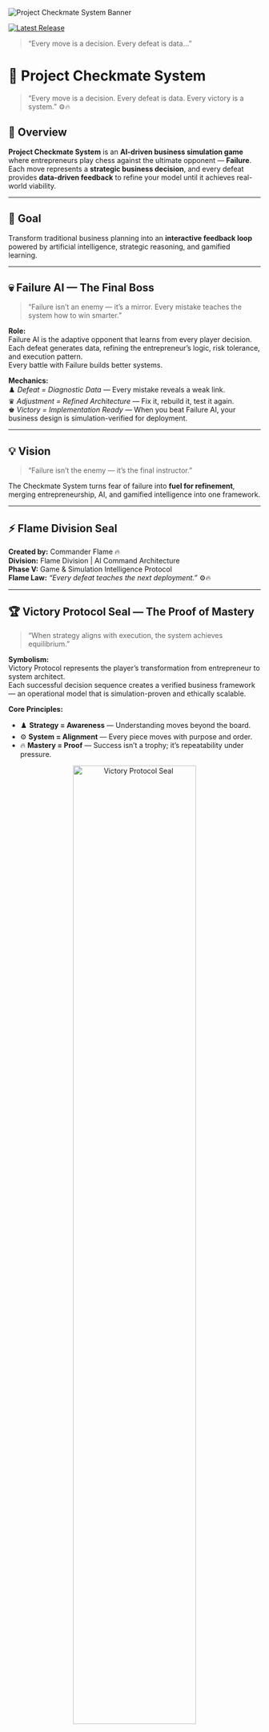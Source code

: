 ![Project Checkmate System Banner](./6783D8C4-65F4-47C8-AE18-D797335F7788.png)

<a href="https://github.com/Andrew-Davis-Ai-portfolio/Project-Checkmate-System/releases/latest">
    <img src="https://img.shields.io/github/v/release/Andrew-Davis-Ai-portfolio/Project-Checkmate-System?color=gold&label=Launch%20Version&style=for-the-badge" alt="Latest Release">
  </a>
</p>

> “Every move is a decision. Every defeat is data…”
# 🏁 Project Checkmate System
> “Every move is a decision. Every defeat is data. Every victory is a system.” ⚙️🔥
## 🧠 Overview
**Project Checkmate System** is an **AI-driven business simulation game** where entrepreneurs play chess against the ultimate opponent — **Failure**.  
Each move represents a **strategic business decision**, and every defeat provides **data-driven feedback** to refine your model until it achieves real-world viability.

---

## 🎯 Goal
Transform traditional business planning into an **interactive feedback loop** powered by artificial intelligence, strategic reasoning, and gamified learning.

---

## 💀 Failure AI — The Final Boss
> “Failure isn’t an enemy — it’s a mirror. Every mistake teaches the system how to win smarter.”

**Role:**  
Failure AI is the adaptive opponent that learns from every player decision.  
Each defeat generates data, refining the entrepreneur’s logic, risk tolerance, and execution pattern.  
Every battle with Failure builds better systems.

**Mechanics:**  
♟️ *Defeat = Diagnostic Data* — Every mistake reveals a weak link.  
♛ *Adjustment = Refined Architecture* — Fix it, rebuild it, test it again.  
♚ *Victory = Implementation Ready* — When you beat Failure AI, your business design is simulation-verified for deployment.

---

## 💡 Vision
> “Failure isn’t the enemy — it’s the final instructor.”

The Checkmate System turns fear of failure into **fuel for refinement**, merging entrepreneurship, AI, and gamified intelligence into one framework.

---

## ⚡ Flame Division Seal

**Created by:** Commander Flame 🔥  
**Division:** Flame Division | AI Command Architecture  
**Phase V:** Game & Simulation Intelligence Protocol  
**Flame Law:** *“Every defeat teaches the next deployment.”* ⚙️🔥  

---

## 🏆 Victory Protocol Seal — The Proof of Mastery

> “When strategy aligns with execution, the system achieves equilibrium.”

**Symbolism:**  
Victory Protocol represents the player’s transformation from entrepreneur to system architect.  
Each successful decision sequence creates a verified business framework — an operational model that is simulation-proven and ethically scalable.

**Core Principles:**  
- ♟️ **Strategy = Awareness** — Understanding moves beyond the board.  
- ⚙️ **System = Alignment** — Every piece moves with purpose and order.  
- 🔥 **Mastery = Proof** — Success isn’t a trophy; it’s repeatability under pressure.

<p align="center">
  <img src="https://raw.githubusercontent.com/Andrew-Davis-Ai-portfolio/Project-Checkmate-System/main/BCE2F60A-A1A4-4357-BAD2-736997D587E8.png" alt="Victory Protocol Seal" width="70%">
</p>

---

### 🔥 Flame Division | AI Command Architecture
**Project Architect:** Commander Flame  
**Doctrine:** “Every defeat teaches the next deployment.” ⚙️🔥  
**Repository Link:** [Project Checkmate System](https://github.com/Andrew-Davis-Ai-portfolio/Project-Checkmate-System)

<p align="center"><b>⚡ The System Learns. The Operator Evolves. ⚡</b></p>
![Project Checkmate System Banner](./6783D8C4-65F4-47C8-AE18-D797335F7788.png)
# Project-Checkmate-System
Tagline:  “Every move is a decision. Every defeat is data. Every victory is a system.” ⚙️🔥
# ♟️ Project Checkmate System  
### “Every move is a decision. Every defeat is data. Every victory is a system.” ⚙️🔥  

---

## 🧠 Overview  
**Project Checkmate System** is an **AI-driven business simulation game** where entrepreneurs play chess against the ultimate opponent — **Failure**.  
Each move represents a **strategic business decision**, and each defeat provides **data-driven feedback** to refine your model until it achieves real-world viability.  

**Goal:**  
Transform traditional business planning into an interactive feedback loop powered by artificial intelligence, strategy, and gamified learning.

---

<p align="center">
  <img src="https://raw.githubusercontent.com/Andrew-Davis-Ai-portfolio/Project-Checkmate-System/main/A39D6B20-E133-47FC-AC09-3DB48AB38680.png" 
  alt="Failure AI — The Final Boss" width="100%">
</p>
## 🧩 Core Gameplay Loop  

1. **Idea Upload**  
   - The player enters a business idea in the input box.  
   - AI evaluates the idea, classifies it by market type, scalability, and automation potential.  

2. **AI Move — The Board Responds**  
   - The AI plays as the *advisor engine*, making a strategic move that reflects how your decision would play out in the market.  

3. **Opponent Move — Failure Counterattacks**  
   - “Failure,” the Final Boss AI, executes real-world risk simulations — financial breakdowns, market shifts, ethical conflicts, or mismanagement.  

4. **Player Adjusts Strategy**  
   - Review your AI-generated report, refine the concept, and re-enter the board.  
   - Every iteration strengthens your business intelligence and decision-making model.  

5. **Checkmate = Validation**  
   - Defeat “Failure,” and the system automatically generates a **Business Implementation Blueprint** with:  
     - Strength and weakness analysis  
     - Tool recommendations  
     - Optional affiliate automation integrations  

---

## ⚙️ System Architecture  

| Module | Function | Output |
|--------|-----------|--------|
| 🧠 **Decision Engine** | Evaluates business logic, scalability, and risk factors | AI Move Report |
| 🕹️ **Simulation Board** | Chess-based strategic engine | Visualization of business positioning |
| 🧩 **Failure AI** | Counter-strategy dataset built on real failure cases | Strategic lessons & failure analytics |
| 🔗 **Affiliate Integration Layer** | Suggests automation tools for each fix | Affiliate revenue loop |
| 💾 **Blueprint Generator** | Converts simulation data into deployable plans | PDF / Notion export |

---

## 🧱 Repository Structure  
---

## 💰 Monetization & Value Model  

- **Free Mode:** 5 simulations per user/month  
- **Pro Mode:** Unlimited simulations + AI blueprint generator  
- **Affiliate Layer:** Earn from tool recommendations integrated with automation partners  
- **Community Tier:** Leaderboards for “Most Checkmates” and mentorship offers  

---

## 🦾 Vision  

> “Failure isn’t the enemy — it’s the final instructor.”  

The Checkmate System turns fear of failure into **fuel for refinement**, merging entrepreneurship, AI, and gamified intelligence into one framework.

---

## ⚡ Flame Division Seal  

**Created by:** Commander Flame 🔥  
**Division:** Flame Division | AI Command Architecture  
**Phase V:** Game & Simulation Intelligence Protocol  
**Flame Law:** *“Every defeat teaches the next deployment.”* ⚙️🔥  

---
🏆 Victory Protocol Seal — The Proof of Mastery

“When strategy aligns with execution, the system achieves equilibrium.”

Symbolism:
Victory Protocol represents the player’s transformation from entrepreneur to system architect.
Each successful decision sequence creates a verified business framework — an operational model that is simulation-proven and ethically scalable.

Core Principles:
	•	♟ Strategy = Awareness — The understanding of moves beyond the board.
	•	⚙️ System = Alignment — Every piece moves with purpose and order.
	•	🔥 Mastery = Proof — Success isn’t a trophy, it’s repeatability under pressure.
<p align="center">
  <img src="https://raw.githubusercontent.com/Andrew-Davis-Ai-portfolio/Project-Checkmate-System/main/6783D8C4-65F4-47C8-AE18-D797335F7788.png" alt="Project Checkmate System Banner" width="100%">
  <br>
  <img src="https://raw.githubusercontent.com/Andrew-Davis-Ai-portfolio/Project-Checkmate-System/main/A39D6B20-E133-47FC-AC09-3DB48AB38680.png" alt="Failure AI — The Final Boss" width="100%">
</p>
<p align="center">
  <img src="https://raw.githubusercontent.com/Andrew-Davis-Ai-portfolio/Project-Checkmate-System/main/6783D8C4-65F4-47C8-AE18-D797335F7788.png" alt="Project Checkmate System Banner" width="100%">
</p>

<p align="center">
  <a href="https://github.com/Andrew-Davis-Ai-portfolio/Project-Checkmate-System/stargazers">
    <img src="https://img.shields.io/github/stars/Andrew-Davis-Ai-portfolio/Project-Checkmate-System?style=social" alt="GitHub stars">
  </a>
  <a href="https://github.com/Andrew-Davis-Ai-portfolio/Project-Checkmate-System/forks">
    <img src="https://img.shields.io/github/forks/Andrew-Davis-Ai-portfolio/Project-Checkmate-System?style=social" alt="GitHub forks">
  </a>
  <a href="https://github.com/Andrew-Davis-Ai-portfolio/Project-Checkmate-System/issues">
    <img src="https://img.shields.io/github/issues/Andrew-Davis-Ai-portfolio/Project-Checkmate-System" alt="GitHub issues">
  </a>
  <a href="https://github.com/Andrew-Davis-Ai-portfolio/Project-Checkmate-System/blob/main/LICENSE">
    <img src="https://img.shields.io/github/license/Andrew-Davis-Ai-portfolio/Project-Checkmate-System" alt="License">
  </a>
</p>

<p align="center">
  <a href="https://github.com/Andrew-Davis-Ai-portfolio/Project-Checkmate-System/stargazers"><b>⭐ Star this project</b></a> •
  <a href="https://github.com/Andrew-Davis-Ai-portfolio?tab=repositories"><b>🚀 Follow for updates</b></a> •
  <a href="#roadmap"><b>🗺️ Roadmap</b></a>
</p>
<p align="center">
  Built with ♟️ + 🔥 by <b>Commander Flame</b><br>
  © 2025 Flame Division — All Systems Operational
</p>

---

## 👁 FAILURE AI — The Cold Market Executioner  
*“Markets do not negotiate.”*

In **Project CHECKMATE: Business Strategy AI**, FAILURE AI is the shadow judge of every decision.  
He does not appear at the beginning of the game.  
He materializes when you make a **high-risk or unsustainable business move**.

He represents:
- Market pressure  
- Competition  
- Customer rejection  
- Economic consequences  

When triggered, he:
1️⃣ Takes a tactical move on your board (representing real-world business loss)  
2️⃣ Explains the failure in one unforgiving sentence  
3️⃣ Forces a correction before your next turn  

---

### 🔥 Trigger Events  
| Business Decision Error | Game Penalty | FAILURE AI Verdict |
|------------------------|--------------|-------------------|
| Scaling too early | Center control lost | “Growth without demand is collapse.” |
| Overspending | Major piece sacrificed | “Burn rate burns kings.” |
| Undefined target audience | Pawn isolation | “Confusion is expensive.” |
| Ego-based decisions | Knight removed | “Pride doesn’t pay payroll.” |
| Ignoring analytics | King forced to move | “Blind business dies first.” |

---

### 🏆 Win Condition:  
You must defeat FAILURE AI **at least once** during the campaign.  
If you do — your business plan is **deploy-ready**.  
If not — iterate and improve.

---

> **He doesn’t destroy dreams.  
> He validates those that survive.**

---
## 🤝 Contributions

Have ideas to improve the system? PRs and suggestions are welcome.
Let’s make Failure the greatest teacher — together.

---

## 📜 License

This project is licensed under the MIT License — see the <a href="./LICENSE">LICENSE</a> file for details.
